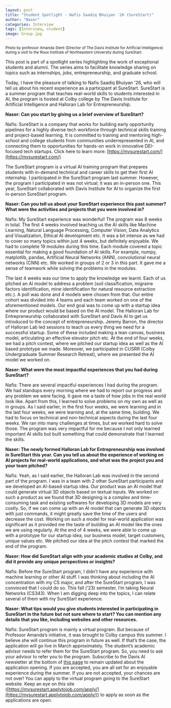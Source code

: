 ```yaml
---
layout: post
title: "Student Spotlight - Nafis Saadiq Bhuiyan '26 (SureStart)"
author: "Naser"
categories: Interview
tags: [Interview, student]
image: Group.jpg
---
```

<sup>Photo by professor Amanda Stent (Director of The Davis Institute for Artificial Intelligence) during a visit to the Roux Institute of Northeastern University during SureStart.</sup>

This post is part of a spotlight series highlighting the work of exceptional students and alumni. The series aims to facilitate knowledge sharing on topics such as internships, jobs, entrepreneurship, and graduate school.

Today, I have the pleasure of talking to Nafis Saadiq Bhuiyan '26, who will tell us about his recent experience as a participant at SureStart.
SureStart is a summer program that teaches real-world skills to students interested in AI, the program is hosted at Colby college by The Davis Institute for Artificial Intelligence and Halloran Lab for Entrepreneurship. 


**Naser: Can you start by giving us a brief overview of SureStart?**

Nafis: SureStart is a company that works for building early opportunity pipelines for a highly diverse tech workforce through technical skills training and project-based learning. It is committed to training and mentoring high-school and college students from communities underrepresented in AI, and connecting them to opportunities for hands-on work in innovative DEI-focused tech startups. Click here to learn more: [https://mysurestart.com/](https://mysurestart.com/)

The SureStart program is a virtual AI training program that prepares students with in-demand technical and career skills to get their first AI internship. I participated in the SureStart program last summer. However, the program I participated in was not virtual; it was an in-person one. This year, SureStart collaborated with Davis Institute for AI to organize the first in-person SureStart program.

**Naser: Can you tell us about your SureStart experience this past summer? What were the activities and projects that you were involved in?**

Nafis: My SureStart experience was wonderful! The program was 8 weeks in total. The first 4 weeks involved teaching us the AI skills like Machine Learning, Natural Language Processing, Computer Vision, Data Analytics and Visualization, Ethical AI development etc. It was a bit intense as we had to cover so many topics within just 4 weeks, but definitely enjoyable. We had to complete 19 modules during this time. Each module covered a topic essential for making a good foundation of AI skills. For example, numpy, matplotlib, pandas, Artificial Neural Networks (ANN), convolutional neural networks (CNN) etc. We worked in groups of 2 or 3 in this part. It gave me a sense of teamwork while solving the problems in the modules.

The last 4 weeks was our time to apply the knowledge we learnt. Each of us pitched an AI model to address a problem (soil classification, migraine factors identification, mine identification for natural resource extraction etc.). A poll was done and 4 models were chosen from that. Our entire cohort was divided into 4 teams and each team worked on one of the aforementioned models. Our end goal was to come up with a startup idea where our product would be based on the AI model. The Halloran Lab for Entrepreneurship collaborated with SureStart and Davis AI to get us introduced to the concept of entrepreneurship. Jeremy Barron, the director of Halloran Lab led sessions to teach us every thing we need for a successful startup. Some of these included making a lean canvas, business model, articulating an effective elevator pitch etc. At the end of four weeks, we had a pitch contest, where we pitched our startup idea as well as the AI based prototype we made. Moreover, we participated in CUSRR (Colby Undergraduate Summer Research Retreat), where we presented the AI model we worked on.

**Naser:  What were the most impactful experiences that you had during SureStart?**

Nafis: There are several impactful experiences I had during the program. We had standups every morning where we had to report our progress and any problem we were facing. It gave me a taste of how jobs in the real world look like. Apart from this, I learned to solve problems on my own as well as in groups. As I said earlier, in the first four weeks, we were learning and in the last four weeks, we were learning and, at the same time, building. We had to focus on technical and non-technical aspects during the last four weeks. We ran into many challenges at times, but we worked hard to solve those. The program was very impactful for me because I not only learned important AI skills but built something that could demonstrate that I learned the skills.


**Naser: The newly formed Halloran Lab for Entrepreneurship was involved in SureStart this year.  Can you tell us about the experience of working on AI projects for real-world applications, and what was the project you and your team pitched?**

Nafis: Yeah, as I said earlier, the Halloran Lab was involved in the second part of the program. I was in a team with 2 other SureStart participants and we developed an AI-based startup idea. Our product was an AI model that could generate virtual 3D objects based on textual inputs. We worked on such a product as we found that 3D designing is a complex and time-consuming task and existing softwares for developing 3D models are very costly. So, if we can come up with an AI model that can generate 3D objects with just commands, it might greatly save the time of the users and decrease the cost. Working on such a model for real-world application was significant as it provided me the taste of building an AI model like the ones we are using regularly. At the end of 4 weeks, we were able to come up with a prototype for our startup idea, our business model, target customers, unique values etc. We pitched our idea at the pitch contest that marked the end of the program.

**Naser: How did SureStart align with your academic studies at Colby, and did it provide any unique perspectives or insights?**

Nafis: Before the SureStart program, I didn’t have any experience with machine learning or other AI stuff. I was thinking about including the AI concentration with my CS major, and after the SureStart program, I was convinced that I could do so. This fall (’23) semester, I’m taking Neural Networks (CS343). When I am digging deep into the topics, I can relate several of them with my SureStart experience.

**Naser: What tips would you give students interested in participating in SureStart in the future but not sure where to start? You can mention any details that you like, including websites and other resources.**

Nafis: SureStart program is mainly a virtual program. But because of Professor Amanda’s initiative, it was brought to Colby campus this summer. I believe she will continue this program in future as well. If that’s the case, the application will go live in March approximately. The student’s academic advisor needs to refer them for the SureStart program. So, you need to ask your advisor to refer you to the program. Subscribe to the Davis AI newsletter at the bottom of [this page](https://davisinstituteai.colby.edu/) to remain updated about the application opening. If you are accepted, you are all set for an enjoyable experience during the summer. If you are not accepted, your chances are not over! You can apply to the virtual program going to the SureStart website. Keep an eye on this site ([https://mysurestart.applytojob.com/apply/](https://mysurestart.applytojob.com/apply/)) to apply as soon as the applications are open.
